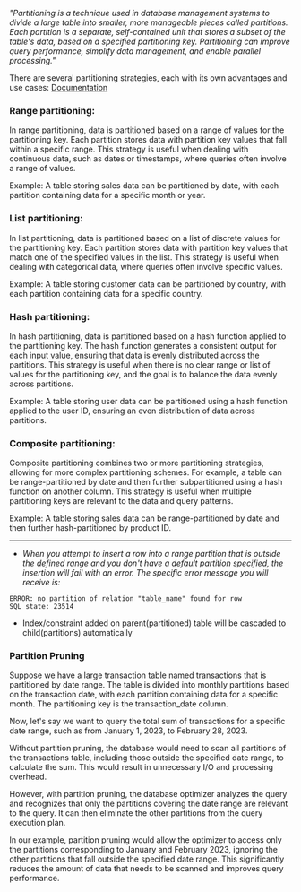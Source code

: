 <i>"Partitioning is a technique used in database management systems to divide a large table into smaller, more manageable pieces called partitions. Each partition is a separate, self-contained unit that stores a subset of the table's data, based on a specified partitioning key. Partitioning can improve query performance, simplify data management, and enable parallel processing."</i>

There are several partitioning strategies, each with its own advantages and use cases:
[Documentation](https://www.postgresql.org/docs/12/ddl-partitioning.html)

### Range partitioning:

In range partitioning, data is partitioned based on a range of values for the partitioning key. Each partition stores data with partition key values that fall within a specific range. This strategy is useful when dealing with continuous data, such as dates or timestamps, where queries often involve a range of values.

Example: A table storing sales data can be partitioned by date, with each partition containing data for a specific month or year.

### List partitioning:

In list partitioning, data is partitioned based on a list of discrete values for the partitioning key. Each partition stores data with partition key values that match one of the specified values in the list. This strategy is useful when dealing with categorical data, where queries often involve specific values.

Example: A table storing customer data can be partitioned by country, with each partition containing data for a specific country.

### Hash partitioning:

In hash partitioning, data is partitioned based on a hash function applied to the partitioning key. The hash function generates a consistent output for each input value, ensuring that data is evenly distributed across the partitions. This strategy is useful when there is no clear range or list of values for the partitioning key, and the goal is to balance the data evenly across partitions.

Example: A table storing user data can be partitioned using a hash function applied to the user ID, ensuring an even distribution of data across partitions.

### Composite partitioning:

Composite partitioning combines two or more partitioning strategies, allowing for more complex partitioning schemes. For example, a table can be range-partitioned by date and then further subpartitioned using a hash function on another column. This strategy is useful when multiple partitioning keys are relevant to the data and query patterns.

Example: A table storing sales data can be range-partitioned by date and then further hash-partitioned by product ID.

---

- _When you attempt to insert a row into a range partition that is outside the defined range and you don't have a default partition specified, the insertion will fail with an error. The specific error message you will receive is:_

```
ERROR: no partition of relation "table_name" found for row
SQL state: 23514
```

- Index/constraint added on parent(partitioned) table will be cascaded to child(partitions) automatically

### Partition Pruning

Suppose we have a large transaction table named transactions that is partitioned by date range. The table is divided into monthly partitions based on the transaction date, with each partition containing data for a specific month. The partitioning key is the transaction_date column.

Now, let's say we want to query the total sum of transactions for a specific date range, such as from January 1, 2023, to February 28, 2023.

Without partition pruning, the database would need to scan all partitions of the transactions table, including those outside the specified date range, to calculate the sum. This would result in unnecessary I/O and processing overhead.

However, with partition pruning, the database optimizer analyzes the query and recognizes that only the partitions covering the date range are relevant to the query. It can then eliminate the other partitions from the query execution plan.

In our example, partition pruning would allow the optimizer to access only the partitions corresponding to January and February 2023, ignoring the other partitions that fall outside the specified date range. This significantly reduces the amount of data that needs to be scanned and improves query performance.
